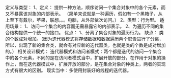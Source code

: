 定义与类型：
	1、定义：
		提供一种方法，顺序访问一个集合对象中的各个元素，而又不暴露该对象的内部表示。
		（简单来说就是一种遍历，假如有一个黑箱子，从上至下有戴尔，苹果，联想。。。电脑，从外部依次访问。）
	2、类型：行为型。
适用场景：
	1、访问一个集合的内容而无需暴露它的内部表示。
	2、为遍历不同的集合结构提供一个统一的接口。
优点：
	1、分离了集合对象的遍历行为。
缺点：
	类的个数成对增加。（因为迭代器模式将存储数据和数据遍历两个职责进行了分离，所以，出现了新的集合类，就会有对应新的迭代器类。也就是类的个数是成对增加的。）
相关设计模式：
	迭代器模式和访问者模式：两个都是迭代的访问一个集合中的各个元素，不同的是在访问者模式当中，扩展开放的部分，在作用于对象的操作上，而在迭代器模式中，扩展开放的部分，是在集合对象的种类上，两者的实现方式有很大的区别。
现实当中：多使用封装好的线程的迭代器。